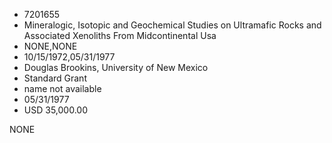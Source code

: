 * 7201655
* Mineralogic, Isotopic and Geochemical Studies on Ultramafic Rocks and Associated Xenoliths From Midcontinental Usa
* NONE,NONE
* 10/15/1972,05/31/1977
* Douglas Brookins, University of New Mexico
* Standard Grant
*   name not available
* 05/31/1977
* USD 35,000.00

NONE